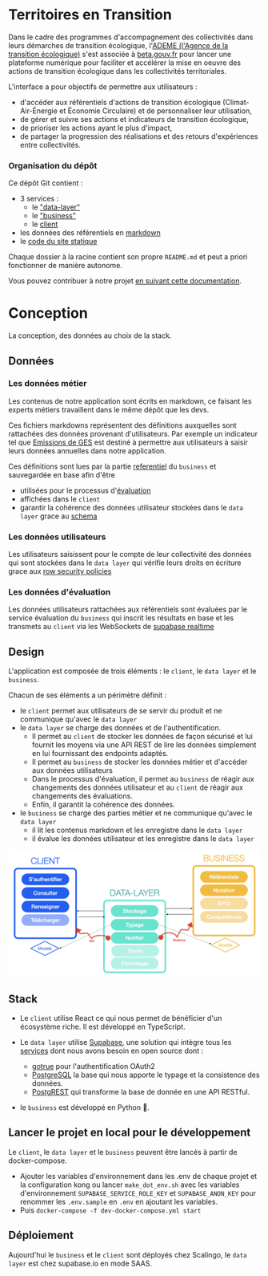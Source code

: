 # Territoires en Transition

Dans le cadre des programmes d'accompagnement des collectivités dans leurs
démarches de transition écologique, l'[ADEME (l'Agence de la transition
écologique)](https://www.ademe.fr/) s'est associée à
[beta.gouv.fr](https://beta.gouv.fr/) pour lancer une plateforme numérique
pour faciliter et accélérer la mise en oeuvre des actions de transition
écologique dans les collectivités territoriales.

L'interface a pour objectifs de permettre aux utilisateurs :
- d'accéder aux référentiels d'actions de transition écologique
  (Climat-Air-Énergie et Économie Circulaire) et de personnaliser leur
  utilisation,
- de gérer et suivre ses actions et indicateurs de transition écologique,
- de prioriser les actions ayant le plus d'impact,
- de partager la progression des réalisations et des retours d'expériences
      entre collectivités.

### Organisation du dépôt
Ce dépôt Git contient :
- 3 services : 
    - le ["data-layer"](./data_layer)
    - le ["business"](./business)
    - le [client](./app.territoiresentransitions.react)
- les données des référentiels en [markdown](./markdown) 
- le [code du site statique](./territoiresentransitions.fr)

Chaque dossier à la racine contient son propre `README.md` et peut a priori fonctionner de manière autonome.

Vous pouvez contribuer à notre projet [en suivant cette documentation](docs/workflows/contribuer-au-projet.md).

# Conception
La conception, des données au choix de la stack.

## Données
             
### Les données métier
Les contenus de notre application sont écrits en markdown, 
 ce faisant les experts métiers travaillent dans le même dépôt que les devs.

Ces fichiers markdowns représentent des définitions auxquelles sont rattachées des données provenant d'utilisateurs.
Par exemple un indicateur tel que [Emissions de GES](markdown/indicateurs/crte/crte_001.md) 
est destiné à permettre aux utilisateurs à saisir leurs données annuelles dans notre application.

Ces définitions sont lues par la partie [referentiel](business/business/referentiel) du `business` et sauvegardée en 
base afin d'être
- utilisées pour le processus 
d'[évaluation](business/business/evaluation) 
- affichées dans le `client`
- garantir la cohérence des données utilisateur stockées dans le `data layer` grace au [schema](data_layer/postgres/definitions)

### Les données utilisateurs
Les utilisateurs saisissent pour le compte de leur collectivité des données qui sont stockées dans le `data layer` 
qui vérifie leurs droits en écriture grace aux 
[row security policies](https://www.postgresql.˚org/docs/current/ddl-rowsecurity.html)
  
### Les données d'évaluation
Les données utilisateurs rattachées aux référentiels sont évaluées par le service évaluation du `business` qui inscrit 
les résultats en base et les transmets au `client` via les 
WebSockets de [supabase realtime](https://github.com/supabase/realtime) 
 
## Design
L'application est composée de trois éléments :
le `client`, le `data layer` et le `business`.

Chacun de ses éléments a un périmètre définit :
- le `client` permet aux utilisateurs de se servir du produit et ne communique qu'avec le `data layer` 
- le `data layer` se charge des données et de l'authentification. 
  - Il permet au `client` de stocker les données de façon sécurisé et lui fournit les moyens via une API REST de 
    lire les données simplement en lui fournissant des endpoints adaptés.
  - Il permet au `business` de stocker les données métier et d'accéder aux données utilisateurs
  - Dans le processus d'évaluation, il permet au `business` de réagir aux  changements des données utilisateur et au 
    `client` de réagir aux changements des évaluations.
  - Enfin, il garantit la cohérence des données.
- le `business` se charge des parties métier et ne communique qu'avec le `data layer`
  - il lit les contenus markdown et les enregistre dans le `data layer`
  - il évalue les données utilisateur et les enregistre dans le `data layer`


<div align="center">
<img src="design.png" alt="architecture design" >
</div>

## Stack

- Le `client` utilise React ce qui nous permet de bénéficier d'un écosystème riche. Il est développé en TypeScript.

- Le `data layer` utilise [Supabase](https://github.com/supabase/),
une solution qui intègre tous les [services](https://supabase.com/docs/architecture) dont nous avons besoin en open 
  source dont : 
  - [gotrue](https://github.com/netlify/gotrue) pour l'authentification OAuth2
  - [PostgreSQL](https://www.postgresql.org/) la base qui nous apporte le typage et la consistence des données. 
  - [PostgREST](https://postgrest.org/en/stable/) qui transforme la base de donnée en une API RESTful.

- le `business` est développé en Python 🐍.

## Lancer le projet en local pour le développement
Le `client`, le `data layer` et le `business` peuvent être lancés à partir de docker-compose.
- Ajouter les variables d'environnement dans les .env de chaque projet et la configuration kong ou lancer 
  `make_dot_env.sh` avec les variables d'environnement `SUPABASE_SERVICE_ROLE_KEY` et `SUPABASE_ANON_KEY` 
  pour renommer les `.env.sample` en `.env` en ajoutant les variables.
- Puis `docker-compose -f dev-docker-compose.yml start`

## Déploiement
Aujourd'hui le `business` et le `client` sont déployés chez Scalingo, le `data layer` est chez supabase.io en mode 
SAAS.
